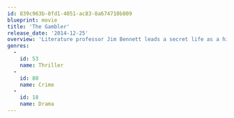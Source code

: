 ```yaml
---
id: 839c963b-8fd1-4051-ac83-8a674710b809
blueprint: movie
title: 'The Gambler'
release_date: '2014-12-25'
overview: 'Literature professor Jim Bennett leads a secret life as a high-stakes gambler. Always a risk-taker, Bennett bets it all when he borrows from a gangster and offers his own life as collateral. Staying one step ahead, he pits his creditor against the operator of an illicit gambling ring while garnering the attention of Frank, a paternalistic loan shark. As his relationship with a student deepens, Bennett must risk everything for a second chance.'
genres:
  -
    id: 53
    name: Thriller
  -
    id: 80
    name: Crime
  -
    id: 18
    name: Drama
---
```

